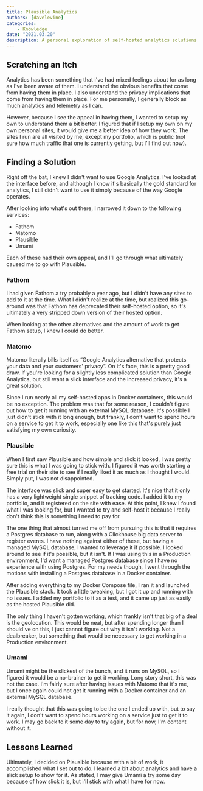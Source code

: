 ```yaml
---
title: Plausible Analytics
authors: [davelevine]
categories:
    - Knowledge
date: "2021.03.20"
description: A personal exploration of self-hosted analytics solutions and their implications on privacy.
---
```



## Scratching an Itch

Analytics has been something that I've had mixed feelings about for as long as I've been aware of them. I understand the obvious benefits that come from having them in place. I also understand the privacy implications that come from having them in place. For me personally, I generally block as much analytics and telemetry as I can.

However, because I see the appeal in having them, I wanted to setup my own to understand them a bit better. I figured that if I setup my own on my own personal sites, it would give me a better idea of how they work. The sites I run are all visited by me, except my portfolio, which is public (not sure how much traffic that one is currently getting, but I'll find out now).

<!-- more -->

## Finding a Solution

Right off the bat, I knew I didn't want to use Google Analytics. I've looked at the interface before, and although I know it's basically the gold standard for analytics, I still didn't want to use it simply because of the way Google operates.

After looking into what's out there, I narrowed it down to the following services:

* Fathom
* Matomo
* Plausible
* Umami

Each of these had their own appeal, and I'll go through what ultimately caused me to go with Plausible.

### Fathom

I had given Fathom a try probably a year ago, but I didn't have any sites to add to it at the time. What I didn't realize at the time, but realized this go-around was that Fathom has deprecated their self-hosted option, so it's ultimately a very stripped down version of their hosted option.

When looking at the other alternatives and the amount of work to get Fathom setup, I knew I could do better.

### Matomo

Matomo literally bills itself as “Google Analytics alternative that protects your data and your customers' privacy”. On it's face, this is a pretty good draw. If you're looking for a slightly less complicated solution than Google Analytics, but still want a slick interface and the increased privacy, it's a great solution.

Since I run nearly all my self-hosted apps in Docker containers, this would be no exception. The problem was that for some reason, I couldn't figure out how to get it running with an external MySQL database. It's possible I just didn't stick with it long enough, but frankly, I don't want to spend hours on a service to get it to work, especially one like this that's purely just satisfying my own curiosity.

### Plausible

When I first saw Plausible and how simple and slick it looked, I was pretty sure this is what I was going to stick with. I figured it was worth starting a free trial on their site to see if I really liked it as much as I thought I would. Simply put, I was not disappointed.

The interface was slick and super easy to get started. It's nice that it only has a very lightweight single snippet of tracking code. I added it to my portfolio, and it registered on the site with ease. At this point, I knew I found what I was looking for, but I wanted to try and self-host it because I really don't think this is something I need to pay for.

The one thing that almost turned me off from pursuing this is that it requires a Postgres database to run, along with a Clickhouse big data server to register events. I have nothing against either of these, but having a managed MySQL database, I wanted to leverage it if possible. I looked around to see if it's possible, but it isn't. If I was using this in a Production environment, I'd want a managed Postgres database since I have no experience with using Postgres. For my needs though, I went through the motions with installing a Postgres database in a Docker container.

After adding everything to my Docker Compose file, I ran it and launched the Plausible stack. It took a little tweaking, but I got it up and running with no issues. I added my portfolio to it as a test, and it came up just as easily as the hosted Plausible did.

The only thing I haven't gotten working, which frankly isn't that big of a deal is the geolocation. This would be neat, but after spending longer than I should've on this, I just cannot figure out why it isn't working. Not a dealbreaker, but something that would be necessary to get working in a Production environment.

### Umami

Umami might be the slickest of the bunch, and it runs on MySQL, so I figured it would be a no-brainer to get it working. Long story short, this was not the case. I'm fairly sure after having issues with Matomo that it's me, but I once again could not get it running with a Docker container and an external MySQL database.

I really thought that this was going to be the one I ended up with, but to say it again, I don't want to spend hours working on a service just to get it to work. I may go back to it some day to try again, but for now, I'm content without it.

## Lessons Learned

Ultimately, I decided on Plausible because with a bit of work, it accomplished what I set out to do. I learned a bit about analytics and have a slick setup to show for it. As stated, I may give Umami a try some day because of how slick it is, but I'll stick with what I have for now.

